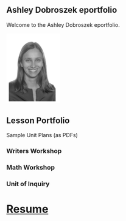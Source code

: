 ## Ashley Dobroszek eportfolio

Welcome to the Ashley Dobroszek eportfolio.


<img src="photo.PNG" alt="drawing" width="140"/>

## Lesson Portfolio

Sample Unit Plans (as PDFs)


### Writers Workshop

### Math Workshop

### Unit of Inquiry




# [Resume](Resume_Ashley_Dobroszek.pdf)
